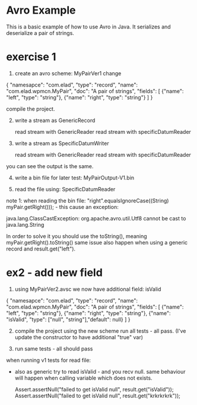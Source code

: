 Avro Example
============
This is a basic example of how to use Avro in Java. It serializes and deserialize a pair
 of strings.

exercise 1
==========
1. create an avro scheme: MyPairVer1
   change 

{
    "namesapce": "com.elad",
    "type": "record",
    "name": "com.elad.wpmcn.MyPair",
    "doc": "A pair of strings",
    "fields": [
        {"name": "left", "type": "string"},
        {"name": "right", "type": "string"}
    ]
}

compile the project.


2. write a stream as GenericRecord
  
   read stream with GenericReader
   read stream with specificDatumReader
      
3. write a stream as SpecificDatumWriter
     
   read stream with GenericReader
   read stream with specificDatumReader

you can see the output is the same.

4. write a bin file for later test: MyPairOutput-V1.bin

5. read the file using: SpecificDatumReader

note 1:
when reading the bin file:
        "right".equalsIgnoreCase((String) myPair.getRight())); - this cause an exception:

java.lang.ClassCastException: org.apache.avro.util.Utf8 cannot be cast to java.lang.String

In order to solve it you should use the toString(), meaning myPair.getRight().toString()
same issue also happen when using a generic record and result.get("left").

ex2 - add new field
===================
1. using MyPairVer2.avsc we now have additional field: isValid

{
    "namesapce": "com.elad",
    "type": "record",
    "name": "com.elad.wpmcn.MyPair",
    "doc": "A pair of strings",
    "fields": [
        {"name": "left", "type": "string"},
        {"name": "right", "type": "string"},
        {"name": "isValid", "type": ["null", "string"],"default": null}
    ]
}

2. compile the project using the new scheme
run all tests - all pass.
(I've update the constructor to have additional "true" var)

3. run same tests - all should pass

when running v1 tests for read file:
 - also as generic try to read isValid - and you recv null.
   same behaviour will happen when calling variable which does not exists.
   
   Assert.assertNull("failed to get isValid null", result.get("isValid"));
   Assert.assertNull("failed to get isValid null", result.get("krkrkrkrk"));
